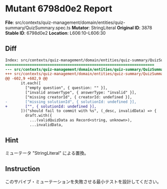 # Mutant 6798d0e2 Report

**File**: src/contexts/quiz-management/domain/entities/quiz-summary/QuizSummary.spec.ts
**Mutator**: StringLiteral
**Original ID**: 3878
**Stable ID**: 6798d0e2
**Location**: L606:10–L606:30

## Diff

```diff
Index: src/contexts/quiz-management/domain/entities/quiz-summary/QuizSummary.spec.ts
===================================================================
--- src/contexts/quiz-management/domain/entities/quiz-summary/QuizSummary.spec.ts	original
+++ src/contexts/quiz-management/domain/entities/quiz-summary/QuizSummary.spec.ts	mutated #3878
@@ -602,9 +602,9 @@
       it.each([
         ["empty question", { question: "" }],
         ["invalid answerType", { answerType: "invalid" }],
         ["missing creatorId", { creatorId: undefined }],
-        ["missing solutionId", { solutionId: undefined }],
+        ["", { solutionId: undefined }],
       ])("should fail to commit with %s", (_desc, invalidData) => {
         draft.with({
           ...(validQuizData as Record<string, unknown>),
           ...invalidData,
```

## Hint

ミューテータ "StringLiteral" による置換。

## Instruction

このサバイブ・ミューテーションを失敗させる最小テストを設計してください。
